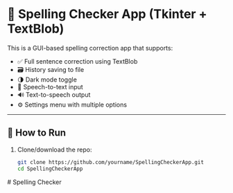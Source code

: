 # 📝 Spelling Checker App (Tkinter + TextBlob)

This is a GUI-based spelling correction app that supports:
- ✅ Full sentence correction using TextBlob
- 🗃 History saving to file
- 🌗 Dark mode toggle
- 🎤 Speech-to-text input
- 🔊 Text-to-speech output
- ⚙️ Settings menu with multiple options

---

## 🔧 How to Run

1. Clone/download the repo:
   ```bash
   git clone https://github.com/yourname/SpellingCheckerApp.git
   cd SpellingCheckerApp
#   S p e l l i n g   C h e c k e r  
 